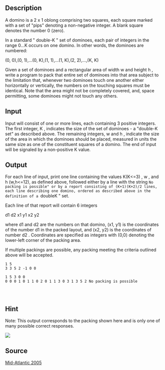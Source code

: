 <h2>Description</h2><p>A domino is a 2 x 1  oblong comprising two squares, each square marked with a set of "pips" denoting a non-negative integer. A blank square denotes the number 0 (zero).
</p>
In a standard " double-K " set of dominoes, each pair of integers in the range 0...K occurs on one domino. In other words, the dominoes are numbered:

(0, 0),(0, 1),...(0, K),(1, 1),...(1, K),(2, 2),...,(K, K)

Given a set of dominoes and a rectangular area of width w and height h , write a program to pack that entire set of dominoes into that area subject to the limitation that, whenever two dominoes touch one another either horizontally or vertically, the numbers on the touching squares must be identical. Note that the area might not be completely covered, and, space permitting, some dominoes might not touch any others. <h2>Input</h2><p>Input will consist of one or more lines, each containing 3 positive integers. The first integer, K , indicates the size of the set of dominoes - a "double-K  set" as described above. The remaining integers, w  and h , indicate the size of the area in which the dominoes should be placed, measured in units the same size as one of the constituent squares of a domino. The end of input will be signaled by a non-positive K  value.</p><h2>Output</h2><p>For each line of input, print one line containing the values K(K&lt;=3)  , w , and h (w,h&lt;=12), as defined above, followed either by a line with the string ``No packing is possible" or by a report consisting of (K+1)(K+2)/2 lines, each line describing one domino, ordered as described above in the definition of a ``doubleK " set.
</p>
Each line of that report will contain 6 integers

d1 d2 x1 y1 x2 y2

where d1 and d2 are the numbers on that domino, (x1, y1) is the coordinates of the number d1 in the packed layout, and (x2, y2) is the coordinates of number d2 . Coordinates are specified as integers with (0,0) denoting the lower-left corner of the packing area.

If multiple packings are possible, any packing meeting the criteria outlined above will be accepted. <pre><code class="language-input1">1 5 3 
3 5 2 
-1 0 0</code></pre><pre><code class="language-output1">1 5 3 
0 0 0 0 0 1 
0 1 1 0 2 0 
1 1 3 0 3 1 
3 5 2 
No packing is possible

</code></pre><h2>Hint</h2><p>Note: This output corresponds to the packing shown here and is only one of many possible correct responses.
</p><img src="images/2811_1.jpg"><h2>Source</h2><a href="searchproblem?field=source&amp;key=Mid-Atlantic+2005">Mid-Atlantic 2005</a>